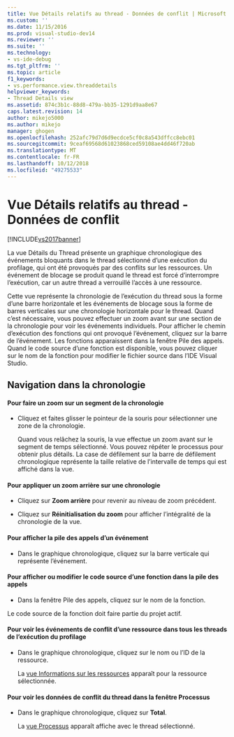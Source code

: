 ```yaml
---
title: Vue Détails relatifs au thread - Données de conflit | Microsoft Docs
ms.custom: ''
ms.date: 11/15/2016
ms.prod: visual-studio-dev14
ms.reviewer: ''
ms.suite: ''
ms.technology:
- vs-ide-debug
ms.tgt_pltfrm: ''
ms.topic: article
f1_keywords:
- vs.performance.view.threaddetails
helpviewer_keywords:
- Thread Details view
ms.assetid: 874c3b1c-88d8-479a-bb35-1291d9aa8e67
caps.latest.revision: 14
author: mikejo5000
ms.author: mikejo
manager: ghogen
ms.openlocfilehash: 252afc79d7d6d9ecdce5cf0c8a543dffcc8ebc01
ms.sourcegitcommit: 9ceaf69568d61023868ced59108ae4dd46f720ab
ms.translationtype: MT
ms.contentlocale: fr-FR
ms.lasthandoff: 10/12/2018
ms.locfileid: "49275533"
---
```

# <a name="thread-details-view---contention-data"></a>Vue Détails relatifs au thread - Données de conflit
[!INCLUDE[vs2017banner](../includes/vs2017banner.md)]

La vue Détails du Thread présente un graphique chronologique des événements bloquants dans le thread sélectionné d’une exécution du profilage, qui ont été provoqués par des conflits sur les ressources. Un événement de blocage se produit quand le thread est forcé d’interrompre l’exécution, car un autre thread a verrouillé l’accès à une ressource.  
  
 Cette vue représente la chronologie de l’exécution du thread sous la forme d’une barre horizontale et les événements de blocage sous la forme de barres verticales sur une chronologie horizontale pour le thread. Quand c’est nécessaire, vous pouvez effectuer un zoom avant sur une section de la chronologie pour voir les événements individuels. Pour afficher le chemin d’exécution des fonctions qui ont provoqué l’événement, cliquez sur la barre de l’événement. Les fonctions apparaissent dans la fenêtre Pile des appels. Quand le code source d’une fonction est disponible, vous pouvez cliquer sur le nom de la fonction pour modifier le fichier source dans l’IDE Visual Studio.  
  
## <a name="navigating-the-timeline"></a>Navigation dans la chronologie  
  
#### <a name="to-zoom-in-on-a-timeline-segment"></a>Pour faire un zoom sur un segment de la chronologie  
  
-   Cliquez et faites glisser le pointeur de la souris pour sélectionner une zone de la chronologie.  
  
     Quand vous relâchez la souris, la vue effectue un zoom avant sur le segment de temps sélectionné. Vous pouvez répéter le processus pour obtenir plus détails. La case de défilement sur la barre de défilement chronologique représente la taille relative de l’intervalle de temps qui est affiché dans la vue.  
  
#### <a name="to-zoom-out-on-a-timeline"></a>Pour appliquer un zoom arrière sur une chronologie  
  
-   Cliquez sur **Zoom arrière** pour revenir au niveau de zoom précédent.  
  
-   Cliquez sur **Réinitialisation du zoom** pour afficher l’intégralité de la chronologie de la vue.  
  
#### <a name="to-view-the-call-stack-of-an-event"></a>Pour afficher la pile des appels d’un événement  
  
-   Dans le graphique chronologique, cliquez sur la barre verticale qui représente l’événement.  
  
#### <a name="to-view-or-edit-the-source-code-of-a-function-in-the-call-stack"></a>Pour afficher ou modifier le code source d’une fonction dans la pile des appels  
  
-   Dans la fenêtre Pile des appels, cliquez sur le nom de la fonction.  
  
 Le code source de la fonction doit faire partie du projet actif.  
  
#### <a name="to-view-the-contention-events-of-a-resource-in-all-threads-in-the-profiling-run"></a>Pour voir les événements de conflit d’une ressource dans tous les threads de l’exécution du profilage  
  
-   Dans le graphique chronologique, cliquez sur le nom ou l’ID de la ressource.  
  
     La [vue Informations sur les ressources](../profiling/resource-details-view-contention-data.md) apparaît pour la ressource sélectionnée.  
  
#### <a name="to-view-the-thread-contention-data-in-the-processes-window"></a>Pour voir les données de conflit du thread dans la fenêtre Processus  
  
-   Dans le graphique chronologique, cliquez sur **Total**.  
  
     La [vue Processus](../profiling/process-view-contention-data.md) apparaît affiche avec le thread sélectionné.



